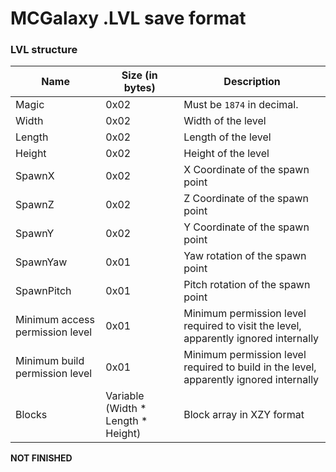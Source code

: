 # MCGalaxy .LVL save format

### LVL structure
| Name | Size (in bytes) | Description |
|------|-----------------|-------------|
| Magic | 0x02 | Must be `1874` in decimal. | 
| Width | 0x02 | Width of the level |
| Length | 0x02 | Length of the level |
| Height | 0x02 | Height of the level |
| SpawnX | 0x02 | X Coordinate of the spawn point |
| SpawnZ | 0x02 | Z Coordinate of the spawn point |
| SpawnY | 0x02 | Y Coordinate of the spawn point |
| SpawnYaw | 0x01 | Yaw rotation of the spawn point |
| SpawnPitch | 0x01 | Pitch rotation of the spawn point |
| Minimum access permission level | 0x01 | Minimum permission level required to visit the level, apparently ignored internally |
| Minimum build permission level | 0x01 | Minimum permission level required to build in the level, apparently ignored internally |
| Blocks | Variable (Width * Length * Height) | Block array in XZY format |

**NOT FINISHED**


